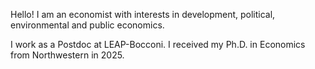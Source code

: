 Hello! I am an economist with interests in development, political, environmental and public economics. 

<!-- In my research, I leverage administrative sources, geographucally disaggregated data and surveys to study contemporary questions related to state capacity and the importance of geography and local culture in the explaining the effects of climatic shocks and government policy.  -->

I work as a Postdoc at LEAP-Bocconi. I received my Ph.D. in Economics from Northwestern in 2025.


